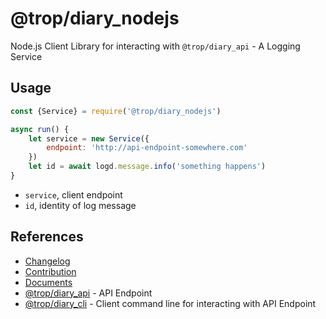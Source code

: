 # @trop/diary_nodejs

Node.js Client Library for interacting with `@trop/diary_api` -
A Logging Service

## Usage

```js
const {Service} = require('@trop/diary_nodejs')

async run() {
    let service = new Service({
        endpoint: 'http://api-endpoint-somewhere.com'
    })
    let id = await logd.message.info('something happens')
}
```

* `service`, client endpoint
* `id`, identity of log message

## References

* [Changelog](changelog.md)
* [Contribution](contribution.md)
* [Documents](doc/index.md)
* [@trop/diary_api](https://www.npmjs.com/package/@trop/diary_api) -
  API Endpoint
* [@trop/diary_cli](https://www.npmjs.com/package/@trop/diary_cli) -
  Client command line for interacting with API Endpoint
